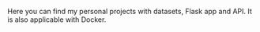 Here you can find my personal projects with datasets, Flask app and API. It is also applicable with Docker.

